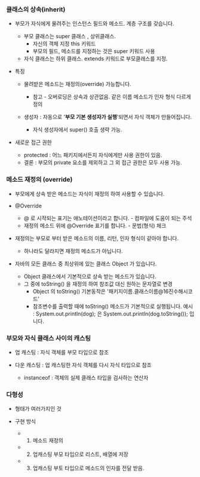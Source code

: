 ### 클래스의 상속(inherit)

- 부모가 자식에게 물려주는 인스턴스 필드와 메소드. 계층 구조를 갖습니다.
  + 부모 클래스는 super 클래스 , 상위클래스. 
      - 자신의 객체 지정 this 키워드
      - 부모의 필드, 메소드를 지정하는 것은 super 키워드 사용
  + 자식 클래스는 하위 클래스. extends 키워드로 부모클래스를 지정.

- 특징 
  + 물려받은 메소드는 재정의(override) 가능합니다.
    - 참고 - 오버로딩은 상속과 상관없음. 같은 이름 메소드가 인자 형식 다르게 정의

  + 생성자 :  자동으로 '__부모 기본 생성자가 실행__'되면서 자식 객체가 만들어집니다.
    - 자식 생성자에서 super() 호출 생략 가능.

- 새로운 접근 권한 
  + protected : 어느 패키지에서든지 자식에게만 사용 권한이 있음.
  + 결론 : 부모의 private 요소를 제외하고 그 외 접근 권한은 모두 사용 가능.


### 메소드 재정의 (override)

- 부모에게 상속 받은 메소드는 자식이 재정의 하여 사용할 수 있습니다.

- @Override  
  + @ 로 시작되는 표기는 애노테이션이라고 합니다.  - 컴파일에 도움이 되는 주석
  + 재정의 메소드 위에 @Override 표기를 합니다. - 문법(형식) 체크

- 재정의는 부모로 부터 받은 메소드의 이름, 리턴, 인자 형식이 같아야 합니다.
  + 하나라도 달라지면 재정의 메소드가 아닙니다.  

- 자바의 모든 클래스 중 최상위에 있는 클래스 Object 가 있습니다.  
  + Object 클래스에서 기본적으로 상속 받는 메소드가 있습니다.
  + 그 중에 toString() 을 재정의 하여 참조값 대신 원하는 문자열로 변경
    - Object 의 toString() 기본동작은 '패키지이름.클래스이름@16진수해시코드'
    - 참조변수를 출력할 때에 toString() 메소드가 기본적으로 실행됩니다.
    예시 : System.out.println(dog); 은 System.out.println(dog.toString()); 입니다.

### 부모와 자식 클래스 사이의 캐스팅

- 업 캐스팅 : 자식 객체를 부모 타입으로 참조

- 다운 캐스팅 : 업 캐스팅한 자식 객체를 다시 자식 타입으로 참조
  + instanceof : 객체의 실제 클래스 타입을 검사하는 연산자
  
### 다형성 

- 형태가 여러가지인 것

- 구현 방식
  + 1. 메소드 재정의
  + 2. 업캐스팅 부모 타입으로 리스트, 배열에 저장
  + 3. 업캐스팅 부토 타입으로 메소드의 인자를 전달 받음.